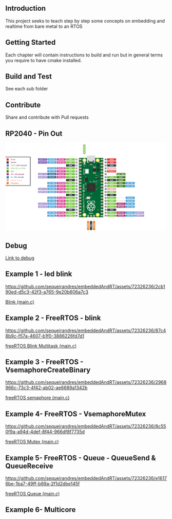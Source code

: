 ## Introduction 
This project seeks to teach step by step some concepts on embedding and realtime from bare metal to an RTOS

## Getting Started
Each chapter will contain instructions to build and run but in general terms you require to have cmake installed.

## Build and Test
See each sub folder

## Contribute
Share and contribute with Pull requests

## RP2040 - Pin Out
![RP2040-PINOUT](Datasheet/RP2040PinOut.png)

## Debug 
[Link to debug](https://www.digikey.com/en/maker/projects/raspberry-pi-pico-and-rp2040-cc-part-2-debugging-with-vs-code/470abc7efb07432b82c95f6f67f184c0)

## Example 1 - led blink 

https://github.com/sequeirandres/embeddedAndRT/assets/72326236/2cb190ed-d5c3-42f3-a765-9e20b606a7c3

[Blink (main.c)](https://github.com/sequeirandres/embeddedAndRT/blob/main/RP240-blink/blink/blink.c)

## Example 2 - FreeRTOS - blink 

https://github.com/sequeirandres/embeddedAndRT/assets/72326236/87c48b9c-f57a-4607-b1f0-3886226fd7d1

[freeRTOS Blink Multitask (main.c)](https://github.com/sequeirandres/embeddedAndRT/blob/main/RP2040-freeRTOS-Blink/src/main.c)

## Example 3 - FreeRTOS - VsemaphoreCreateBinary 

https://github.com/sequeirandres/embeddedAndRT/assets/72326236/2968966c-73c3-4f42-ab02-ae6689a1342b

[freeRTOS semaphore (main.c)](https://github.com/sequeirandres/embeddedAndRT/blob/main/RP2040-freeRTOS-semaphore/src/main.c)

## Example 4- FreeRTOS - VsemaphoreMutex 

https://github.com/sequeirandres/embeddedAndRT/assets/72326236/8c550f9a-a94d-4def-8f44-966df8f7735d

[freeRTOS Mutex (main.c)](https://github.com/sequeirandres/embeddedAndRT/blob/main/RP2040-freeRTOS-Mutex/src/main.c)

## Example 5- FreeRTOS - Queue - QueueSend & QueueReceive

https://github.com/sequeirandres/embeddedAndRT/assets/72326236/e16176be-1ba7-49ff-b69a-2f1d2dbe145f

[freeRTOS Queue (main.c)](https://github.com/sequeirandres/embeddedAndRT/blob/main/RP2040-freeRTOS-Queue/src/main.c)

## Example 6- Multicore 


